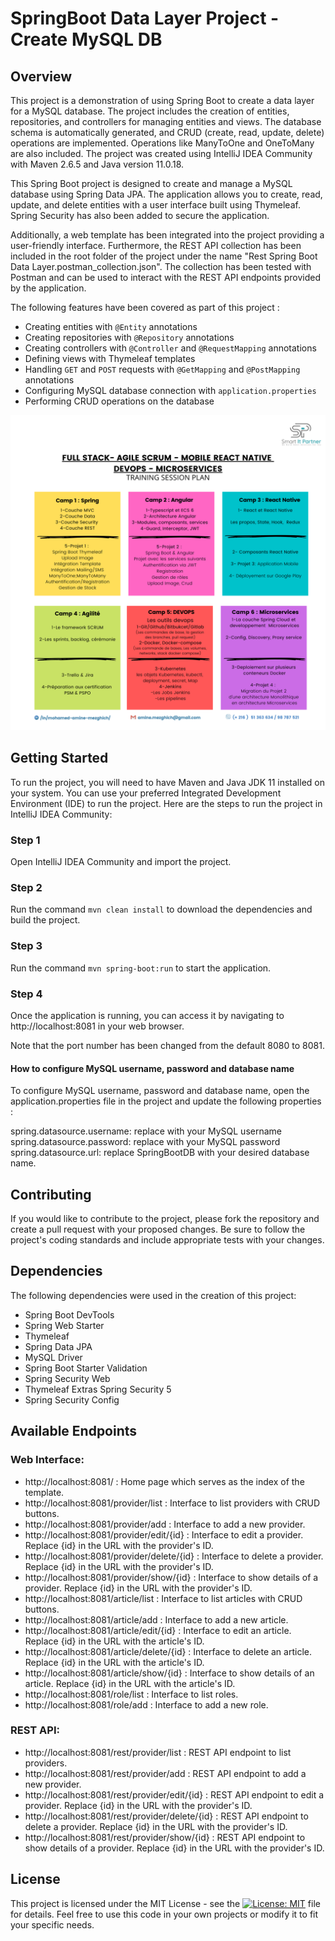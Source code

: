 # SpringBoot Data Layer Project - Create MySQL DB

## Overview

This project is a demonstration of using Spring Boot to create a data layer for a MySQL database. The project includes the creation of entities, repositories, and controllers for managing entities and views. The database schema is automatically generated, and CRUD (create, read, update, delete) operations are implemented. Operations like ManyToOne and OneToMany are also included.
The project was created using IntelliJ IDEA Community with Maven 2.6.5 and Java version 11.0.18.

This Spring Boot project is designed to create and manage a MySQL database using Spring Data JPA. The application allows you to create, read, update, and delete entities with a user interface built using Thymeleaf. Spring Security has also been added to secure the application.

Additionally, a web template has been integrated into the project providing a user-friendly interface. Furthermore, the REST API collection has been included in the root folder of the project under the name "Rest Spring Boot Data Layer.postman_collection.json". The collection has been tested with Postman and can be used to interact with the REST API endpoints provided by the application.

The following features have been covered as part of this project :

- Creating entities with `@Entity` annotations
- Creating repositories with `@Repository` annotations
- Creating controllers with `@Controller` and `@RequestMapping` annotations
- Defining views with Thymeleaf templates
- Handling `GET` and `POST` requests with `@GetMapping` and `@PostMapping` annotations
- Configuring MySQL database connection with `application.properties`
- Performing CRUD operations on the database

![Plan of the bootcamp](./Plan.png)

## Getting Started

To run the project, you will need to have Maven and Java JDK 11 installed on your system. You can use your preferred Integrated Development Environment (IDE) to run the project. Here are the steps to run the project in IntelliJ IDEA Community:

### Step 1

Open IntelliJ IDEA Community and import the project.

### Step 2

Run the command `mvn clean install` to download the dependencies and build the project.

### Step 3

Run the command `mvn spring-boot:run` to start the application.

### Step 4

Once the application is running, you can access it by navigating to http://localhost:8081 in your web browser.

Note that the port number has been changed from the default 8080 to 8081.

#### How to configure MySQL username, password and database name

To configure MySQL username, password and database name, open the application.properties file in the project and update the following properties :

spring.datasource.username: replace with your MySQL username
spring.datasource.password: replace with your MySQL password
spring.datasource.url: replace SpringBootDB with your desired database name.

## Contributing

If you would like to contribute to the project, please fork the repository and create a pull request with your proposed changes. Be sure to follow the project's coding standards and include appropriate tests with your changes.

## Dependencies

The following dependencies were used in the creation of this project:

- Spring Boot DevTools
- Spring Web Starter
- Thymeleaf
- Spring Data JPA
- MySQL Driver
- Spring Boot Starter Validation
- Spring Security Web
- Thymeleaf Extras Spring Security 5
- Spring Security Config

## Available Endpoints

### Web Interface:

- http://localhost:8081/ : Home page which serves as the index of the template.
- http://localhost:8081/provider/list : Interface to list providers with CRUD buttons.
- http://localhost:8081/provider/add : Interface to add a new provider.
- http://localhost:8081/provider/edit/{id} : Interface to edit a provider. Replace {id} in the URL with the provider's ID.
- http://localhost:8081/provider/delete/{id} : Interface to delete a provider. Replace {id} in the URL with the provider's ID.
- http://localhost:8081/provider/show/{id} : Interface to show details of a provider. Replace {id} in the URL with the provider's ID.
- http://localhost:8081/article/list : Interface to list articles with CRUD buttons.
- http://localhost:8081/article/add : Interface to add a new article.
- http://localhost:8081/article/edit/{id} : Interface to edit an article. Replace {id} in the URL with the article's ID.
- http://localhost:8081/article/delete/{id} : Interface to delete an article. Replace {id} in the URL with the article's ID.
- http://localhost:8081/article/show/{id} : Interface to show details of an article. Replace {id} in the URL with the article's ID.
- http://localhost:8081/role/list : Interface to list roles.
- http://localhost:8081/role/add : Interface to add a new role.

### REST API:

- http://localhost:8081/rest/provider/list : REST API endpoint to list providers.
- http://localhost:8081/rest/provider/add : REST API endpoint to add a new provider.
- http://localhost:8081/rest/provider/edit/{id} : REST API endpoint to edit a provider. Replace {id} in the URL with the provider's ID.
- http://localhost:8081/rest/provider/delete/{id} : REST API endpoint to delete a provider. Replace {id} in the URL with the provider's ID.
- http://localhost:8081/rest/provider/show/{id} : REST API endpoint to show details of a provider. Replace {id} in the URL with the provider's ID.

## License

This project is licensed under the MIT License - see the [![License: MIT](https://img.shields.io/badge/License-MIT-yellow.svg)](https://opensource.org/licenses/MIT) file for details. Feel free to use this code in your own projects or modify it to fit your specific needs.
